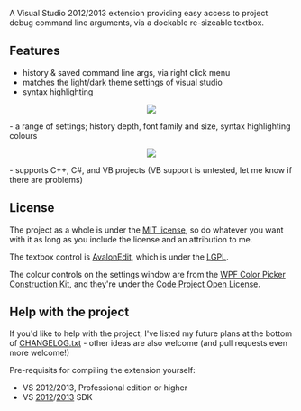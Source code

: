 A Visual Studio 2012/2013 extension providing easy access to project debug command line arguments, via a dockable re-sizeable textbox.

## Features ##
- history & saved command line args, via right click menu
- matches the light/dark theme settings of visual studio
- syntax highlighting

<p align="center"><img src="http://i.imgur.com/ganhXVZ.png" /></p>
- a range of settings; history depth, font family and size, syntax highlighting colours

<p align="center"><img src="http://i.imgur.com/di7wk8t.png" /></p>
- supports C++, C#, and VB projects (VB support is untested, let me know if there are problems)

## License ##
The project as a whole is under the [MIT license](https://github.com/MatthewCox/DockableCLArgs/blob/master/LICENSE.txt), so do whatever you want with it as long as you include the license and an attribution to me.

The textbox control is [AvalonEdit](https://github.com/icsharpcode/SharpDevelop/wiki/AvalonEdit), which is under the [LGPL](http://www.gnu.org/copyleft/lesser.html).

The colour controls on the settings window are from the [WPF Color Picker Construction Kit](http://www.codeproject.com/Articles/131708/WPF-Color-Picker-Construction-Kit), and they're under the [Code Project Open License](http://www.codeproject.com/info/cpol10.aspx).

## Help with the project ##

If you'd like to help with the project, I've listed my future plans at the bottom of [CHANGELOG.txt](https://github.com/MatthewCox/DockableCLArgs/blob/master/CHANGELOG.txt) - other ideas are also welcome (and pull requests even more welcome!)

Pre-requisits for compiling the extension yourself:
- VS 2012/2013, Professional edition or higher
- VS [2012](http://www.microsoft.com/en-gb/download/details.aspx?id=30668)/[2013](http://www.microsoft.com/en-gb/download/details.aspx?id=40004) SDK
